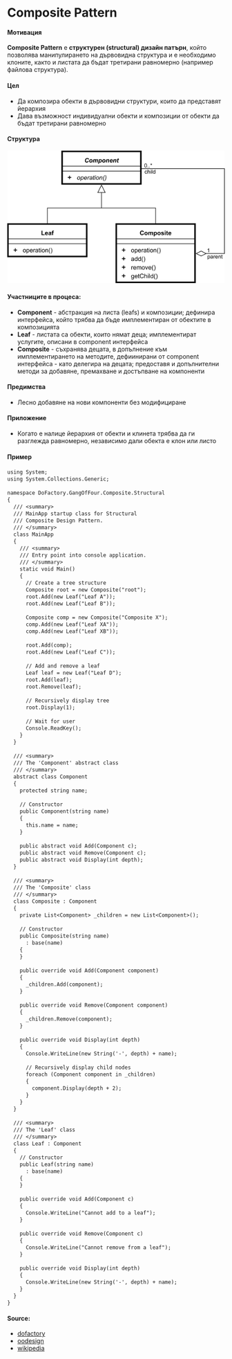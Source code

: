 # Composite Pattern

#### Мотивация
**Composite Pattern** е **структурен (structural) дизайн патърн**, който позволява манипулирането на дървовидна
структура и е необходимо клоните, както и листата да бъдат третирани равномерно (например файлова структура).

#### Цел
* Да композира обекти в дървовидни структури, които да представят йерархия
* Дава възможност индивидуални обекти и композиции от обекти да бъдат третирани равномерно
 
#### Структура 
 ![Composite UML Diagram](https://raw.githubusercontent.com/svetlai/TelerikAcademy/master/Programming-with-C%23/High-Quality-Code/15-Structural-Design-Patterns/imgs/composite-uml.png "Composite UML Diagram")

#### Участниците в процеса:
- **Component** - абстракция на листа (leafs) и композиции; дефинира интерфейса, който трябва да бъде имплементиран от обектите
в композицията
- **Leaf** - листата са обекти, които нямат деца; имплементират услугите, описани в component интерфейса
- **Composite** - съхранява децата, в допълнение към имплементирането на методите, 
дефиинирани от component интерфейса - като делегира на децата; предоставя и допълнителни методи за добавяне, премахване и достъпване на компоненти

#### Предимства
* Лесно добавяне на нови компоненти без модифициране

#### Приложение
* Когато е налице йерархия от обекти и клинета трябва да ги разглежда равномерно, независимо дали обекта е клон или листо

#### Пример

    using System;
    using System.Collections.Generic;
     
    namespace DoFactory.GangOfFour.Composite.Structural
    {
      /// <summary>
      /// MainApp startup class for Structural 
      /// Composite Design Pattern.
      /// </summary>
      class MainApp
      {
        /// <summary>
        /// Entry point into console application.
        /// </summary>
        static void Main()
        {
          // Create a tree structure
          Composite root = new Composite("root");
          root.Add(new Leaf("Leaf A"));
          root.Add(new Leaf("Leaf B"));
     
          Composite comp = new Composite("Composite X");
          comp.Add(new Leaf("Leaf XA"));
          comp.Add(new Leaf("Leaf XB"));
     
          root.Add(comp);
          root.Add(new Leaf("Leaf C"));
     
          // Add and remove a leaf
          Leaf leaf = new Leaf("Leaf D");
          root.Add(leaf);
          root.Remove(leaf);
     
          // Recursively display tree
          root.Display(1);
     
          // Wait for user
          Console.ReadKey();
        }
      }
     
      /// <summary>
      /// The 'Component' abstract class
      /// </summary>
      abstract class Component
      {
        protected string name;
     
        // Constructor
        public Component(string name)
        {
          this.name = name;
        }
     
        public abstract void Add(Component c);
        public abstract void Remove(Component c);
        public abstract void Display(int depth);
      }
     
      /// <summary>
      /// The 'Composite' class
      /// </summary>
      class Composite : Component
      {
        private List<Component> _children = new List<Component>();
     
        // Constructor
        public Composite(string name)
          : base(name)
        {
        }
     
        public override void Add(Component component)
        {
          _children.Add(component);
        }
     
        public override void Remove(Component component)
        {
          _children.Remove(component);
        }
     
        public override void Display(int depth)
        {
          Console.WriteLine(new String('-', depth) + name);
     
          // Recursively display child nodes
          foreach (Component component in _children)
          {
            component.Display(depth + 2);
          }
        }
      }
     
      /// <summary>
      /// The 'Leaf' class
      /// </summary>
      class Leaf : Component
      {
        // Constructor
        public Leaf(string name)
          : base(name)
        {
        }
     
        public override void Add(Component c)
        {
          Console.WriteLine("Cannot add to a leaf");
        }
     
        public override void Remove(Component c)
        {
          Console.WriteLine("Cannot remove from a leaf");
        }
     
        public override void Display(int depth)
        {
          Console.WriteLine(new String('-', depth) + name);
        }
      }
    }    
	
#### Source:
* [dofactory](http://www.dofactory.com/net/composite-design-pattern)
* [oodesign](http://www.oodesign.com/composite-pattern.html)
* [wikipedia](https://en.wikipedia.org/wiki/Composite_pattern)